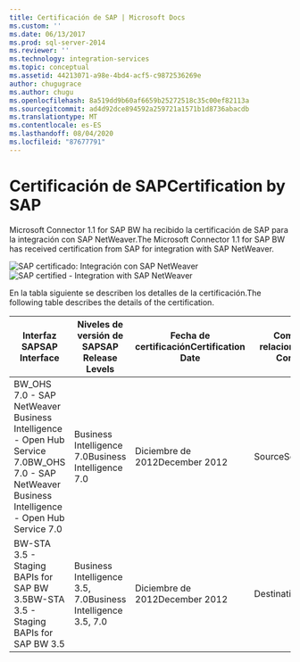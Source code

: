 ```yaml
---
title: Certificación de SAP | Microsoft Docs
ms.custom: ''
ms.date: 06/13/2017
ms.prod: sql-server-2014
ms.reviewer: ''
ms.technology: integration-services
ms.topic: conceptual
ms.assetid: 44213071-a98e-4bd4-acf5-c9872536269e
author: chugugrace
ms.author: chugu
ms.openlocfilehash: 8a519dd9b60af6659b25272518c35c00ef82113a
ms.sourcegitcommit: ad4d92dce894592a259721a1571b1d8736abacdb
ms.translationtype: MT
ms.contentlocale: es-ES
ms.lasthandoff: 08/04/2020
ms.locfileid: "87677791"
---
```

# <a name="certification-by-sap"></a><span data-ttu-id="185b8-102">Certificación de SAP</span><span class="sxs-lookup"><span data-stu-id="185b8-102">Certification by SAP</span></span>
  <span data-ttu-id="185b8-103">Microsoft Connector 1.1 for SAP BW ha recibido la certificación de SAP para la integración con SAP NetWeaver.</span><span class="sxs-lookup"><span data-stu-id="185b8-103">The Microsoft Connector 1.1 for SAP BW has received certification from SAP for integration with SAP NetWeaver.</span></span>  
  
 <span data-ttu-id="185b8-104">![SAP certificado: Integración con SAP NetWeaver](media/sapcertifiedforssis11.gif "SAP certificado: Integración con SAP NetWeaver")</span><span class="sxs-lookup"><span data-stu-id="185b8-104">![SAP certified - Integration with SAP NetWeaver](media/sapcertifiedforssis11.gif "SAP certified - Integration with SAP NetWeaver")</span></span>  
  
 <span data-ttu-id="185b8-105">En la tabla siguiente se describen los detalles de la certificación.</span><span class="sxs-lookup"><span data-stu-id="185b8-105">The following table describes the details of the certification.</span></span>  
  
|<span data-ttu-id="185b8-106">Interfaz SAP</span><span class="sxs-lookup"><span data-stu-id="185b8-106">SAP Interface</span></span>|<span data-ttu-id="185b8-107">Niveles de versión de SAP</span><span class="sxs-lookup"><span data-stu-id="185b8-107">SAP Release Levels</span></span>|<span data-ttu-id="185b8-108">Fecha de certificación</span><span class="sxs-lookup"><span data-stu-id="185b8-108">Certification Date</span></span>|<span data-ttu-id="185b8-109">Componente relacionado</span><span class="sxs-lookup"><span data-stu-id="185b8-109">Related Component</span></span>|  
|-------------------|------------------------|------------------------|-----------------------|  
|<span data-ttu-id="185b8-110">BW_OHS 7.0 - SAP NetWeaver Business Intelligence - Open Hub Service 7.0</span><span class="sxs-lookup"><span data-stu-id="185b8-110">BW_OHS 7.0 - SAP NetWeaver Business Intelligence - Open Hub Service 7.0</span></span>|<span data-ttu-id="185b8-111">Business Intelligence 7.0</span><span class="sxs-lookup"><span data-stu-id="185b8-111">Business Intelligence 7.0</span></span>|<span data-ttu-id="185b8-112">Diciembre de 2012</span><span class="sxs-lookup"><span data-stu-id="185b8-112">December 2012</span></span>|<span data-ttu-id="185b8-113">Source</span><span class="sxs-lookup"><span data-stu-id="185b8-113">Source</span></span>|  
|<span data-ttu-id="185b8-114">BW-STA 3.5 - Staging BAPIs for SAP BW 3.5</span><span class="sxs-lookup"><span data-stu-id="185b8-114">BW-STA 3.5 - Staging BAPIs for SAP BW 3.5</span></span>|<span data-ttu-id="185b8-115">Business Intelligence 3.5, 7.0</span><span class="sxs-lookup"><span data-stu-id="185b8-115">Business Intelligence 3.5, 7.0</span></span>|<span data-ttu-id="185b8-116">Diciembre de 2012</span><span class="sxs-lookup"><span data-stu-id="185b8-116">December 2012</span></span>|<span data-ttu-id="185b8-117">Destination</span><span class="sxs-lookup"><span data-stu-id="185b8-117">Destination</span></span>|  
  
  

